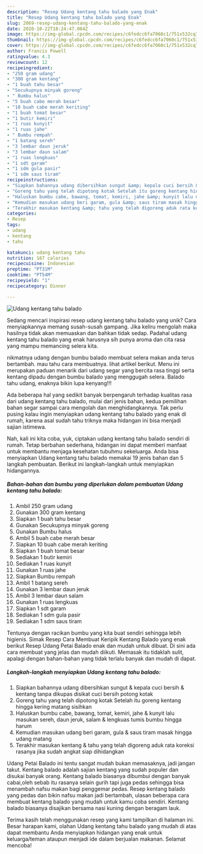 ```yaml
---
description: "Resep Udang kentang tahu balado yang Enak"
title: "Resep Udang kentang tahu balado yang Enak"
slug: 2069-resep-udang-kentang-tahu-balado-yang-enak
date: 2020-10-22T18:24:47.084Z
image: https://img-global.cpcdn.com/recipes/c6fedcc6fa7060c1/751x532cq70/udang-kentang-tahu-balado-foto-resep-utama.jpg
thumbnail: https://img-global.cpcdn.com/recipes/c6fedcc6fa7060c1/751x532cq70/udang-kentang-tahu-balado-foto-resep-utama.jpg
cover: https://img-global.cpcdn.com/recipes/c6fedcc6fa7060c1/751x532cq70/udang-kentang-tahu-balado-foto-resep-utama.jpg
author: Francis Powell
ratingvalue: 4.3
reviewcount: 12
recipeingredient:
- "250 gram udang"
- "300 gram kentang"
- "1 buah tahu besar"
- "Secukupnya minyak goreng"
- " Bumbu halus"
- "5 buah cabe merah besar"
- "10 buah cabe merah keriting"
- "1 buah tomat besar"
- "1 butir kemiri"
- "1 ruas kunyit"
- "1 ruas jahe"
- " Bumbu rempah"
- "1 batang sereh"
- "3 lembar daun jeruk"
- "3 lembar daun salam"
- "1 ruas lengkuas"
- "1 sdt garam"
- "1 sdm gula pasir"
- "1 sdm saus tiram"
recipeinstructions:
- "Siapkan bahannya udang dibersihkan sungut &amp; kepala cuci bersih &amp; kentang tanpa dikupas disikat cuci bersih potong kotak"
- "Goreng tahu yang telah dipotong kotak Setelah itu goreng kentang hingga kering matang sisihkan"
- "Haluskan bumbu cabe, bawang, tomat, kemiri, jahe &amp; kunyit lalu masukan sereh, daun jeruk, salam &amp; lengkuas tumis bumbu hingga harum"
- "Kemudian masukan udang beri garam, gula &amp; saus tiram masak hingga udang matang"
- "Terakhir masukan kentang &amp; tahu yang telah digoreng aduk rata koreksi rasanya jika sudah angkat siap dihidangkan"
categories:
- Resep
tags:
- udang
- kentang
- tahu

katakunci: udang kentang tahu 
nutrition: 167 calories
recipecuisine: Indonesian
preptime: "PT31M"
cooktime: "PT54M"
recipeyield: "1"
recipecategory: Dinner

---
```



![Udang kentang tahu balado](https://img-global.cpcdn.com/recipes/c6fedcc6fa7060c1/751x532cq70/udang-kentang-tahu-balado-foto-resep-utama.jpg)

Sedang mencari inspirasi resep udang kentang tahu balado yang unik? Cara menyiapkannya memang susah-susah gampang. Jika keliru mengolah maka hasilnya tidak akan memuaskan dan bahkan tidak sedap. Padahal udang kentang tahu balado yang enak harusnya sih punya aroma dan cita rasa yang mampu memancing selera kita.

nikmatnya udang dengan bumbu balado membuat selera makan anda terus bertambah. mau tahu cara membuatnya. lihat artikel berikut. Menu ini merupakan paduan menarik dari udang segar yang bercita rasa tinggi serta kentang dipadu dengan bumbu balado yang menggugah selera. Balado tahu udang, enaknya bikin lupa kenyang!!!

Ada beberapa hal yang sedikit banyak berpengaruh terhadap kualitas rasa dari udang kentang tahu balado, mulai dari jenis bahan, kedua pemilihan bahan segar sampai cara mengolah dan menghidangkannya. Tak perlu pusing kalau ingin menyiapkan udang kentang tahu balado yang enak di rumah, karena asal sudah tahu triknya maka hidangan ini bisa menjadi sajian istimewa.


Nah, kali ini kita coba, yuk, ciptakan udang kentang tahu balado sendiri di rumah. Tetap berbahan sederhana, hidangan ini dapat memberi manfaat untuk membantu menjaga kesehatan tubuhmu sekeluarga. Anda bisa menyiapkan Udang kentang tahu balado memakai 19 jenis bahan dan 5 langkah pembuatan. Berikut ini langkah-langkah untuk menyiapkan hidangannya.

<!--inarticleads1-->

##### Bahan-bahan dan bumbu yang diperlukan dalam pembuatan Udang kentang tahu balado:

1. Ambil 250 gram udang
1. Gunakan 300 gram kentang
1. Siapkan 1 buah tahu besar
1. Gunakan Secukupnya minyak goreng
1. Gunakan  Bumbu halus
1. Ambil 5 buah cabe merah besar
1. Siapkan 10 buah cabe merah keriting
1. Siapkan 1 buah tomat besar
1. Sediakan 1 butir kemiri
1. Sediakan 1 ruas kunyit
1. Gunakan 1 ruas jahe
1. Siapkan  Bumbu rempah
1. Ambil 1 batang sereh
1. Gunakan 3 lembar daun jeruk
1. Ambil 3 lembar daun salam
1. Gunakan 1 ruas lengkuas
1. Siapkan 1 sdt garam
1. Sediakan 1 sdm gula pasir
1. Sediakan 1 sdm saus tiram


Tentunya dengan racikan bumbu yang kita buat sendiri sehingga lebih higienis. Simak Resep Cara Membuat Keripik Kentang Balado yang enak berikut Resep Udang Petai Balado enak dan mudah untuk dibuat. Di sini ada cara membuat yang jelas dan mudah diikuti. Memasak itu tidaklah sulit, apalagi dengan bahan-bahan yang tidak terlalu banyak dan mudah di dapat. 

<!--inarticleads2-->

##### Langkah-langkah menyiapkan Udang kentang tahu balado:

1. Siapkan bahannya udang dibersihkan sungut &amp; kepala cuci bersih &amp; kentang tanpa dikupas disikat cuci bersih potong kotak
1. Goreng tahu yang telah dipotong kotak Setelah itu goreng kentang hingga kering matang sisihkan
1. Haluskan bumbu cabe, bawang, tomat, kemiri, jahe &amp; kunyit lalu masukan sereh, daun jeruk, salam &amp; lengkuas tumis bumbu hingga harum
1. Kemudian masukan udang beri garam, gula &amp; saus tiram masak hingga udang matang
1. Terakhir masukan kentang &amp; tahu yang telah digoreng aduk rata koreksi rasanya jika sudah angkat siap dihidangkan


Udang Petai Balado ini tentu sangat mudah bukan memasaknya, jadi jangan takut. Kentang balado adalah sajian kentang yang sudah populer dan disukai banyak orang. Kentang balado biasanya dibumbui dengan banyak cabai,oleh sebab itu rasanya selain gurih tapi juga pedas sehingga bisa menambah nafsu makan bagi penggemar pedas. Resep kentang balado yang pedas dan bikin nafsu makan jadi bertambah, ulasan beberapa cara membuat kentang balado yang mudah untuk kamu coba sendiri. Kentang balado biasanya disajikan bersama nasi kuning dengan beragam lauk. 

Terima kasih telah menggunakan resep yang kami tampilkan di halaman ini. Besar harapan kami, olahan Udang kentang tahu balado yang mudah di atas dapat membantu Anda menyiapkan hidangan yang enak untuk keluarga/teman ataupun menjadi ide dalam berjualan makanan. Selamat mencoba!
